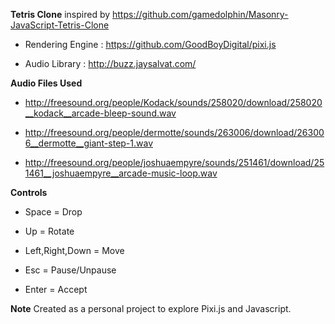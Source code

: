 **Tetris Clone** inspired by https://github.com/gamedolphin/Masonry-JavaScript-Tetris-Clone

* Rendering Engine : https://github.com/GoodBoyDigital/pixi.js

* Audio Library : http://buzz.jaysalvat.com/

**Audio Files Used**

* http://freesound.org/people/Kodack/sounds/258020/download/258020__kodack__arcade-bleep-sound.wav

* http://freesound.org/people/dermotte/sounds/263006/download/263006__dermotte__giant-step-1.wav

* http://freesound.org/people/joshuaempyre/sounds/251461/download/251461__joshuaempyre__arcade-music-loop.wav


**Controls**

* Space = Drop

* Up = Rotate

* Left,Right,Down = Move

* Esc = Pause/Unpause

* Enter = Accept

**Note**
Created as a personal project to explore Pixi.js and Javascript.
